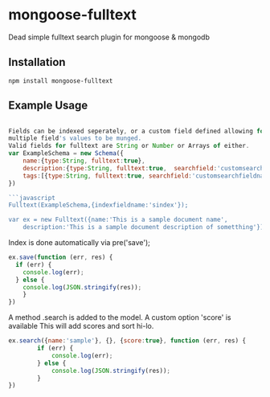 mongoose-fulltext
=================

Dead simple fulltext search plugin for mongoose &amp; mongodb



## Installation

```
npm install mongoose-fulltext
```

## Example Usage

```javascript

Fields can be indexed seperately, or a custom field defined allowing for
multiple field's values to be munged.
Valid fields for fulltext are String or Number or Arrays of either.
var ExampleSchema = new Schema({
    name:{type:String, fulltext:true},
    description:{type:String, fulltext:true,  searchfield:'customsearchfieldname'},
    tags:[{type:String, fulltext:true, searchfield:'customsearchfieldname'}]
})

```javascript
Fulltext(ExampleSchema,{indexfieldname:'sindex'});

var ex = new Fulltext({name:'This is a sample document name', 
    description:'This is a sample document description of sometthing'})
```
Index is done automatically via pre('save');

```javascript
ex.save(function (err, res) {
  if (err) {
    console.log(err);
  } else {
    console.log(JSON.stringify(res));
    }    
})
```

A method .search is added to the model. A custom option 'score' is available
This will add scores and sort hi-lo.
```javascript
ex.search({name:'sample'}, {}, {score:true}, function (err, res) {
        if (err) {
            console.log(err);
        } else {
            console.log(JSON.stringify(res));
        }      
})
```
